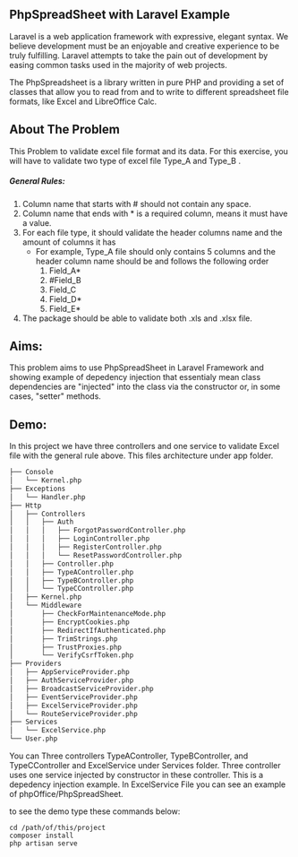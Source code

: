 ## PhpSpreadSheet with Laravel Example

Laravel is a web application framework with expressive, elegant syntax. We believe development must be an enjoyable and creative experience to be truly fulfilling. Laravel attempts to take the pain out of development by easing common tasks used in the majority of web projects.

The PhpSpreadsheet is a library written in pure PHP and providing a set of classes that allow you to read from and to write to different spreadsheet file formats, like Excel and LibreOffice Calc.

## About The Problem
This Problem to	validate excel file format and its data. For this exercise, you will have to validate two type of excel file Type_A and Type_B .

##### General Rules:
1. Column name that starts with # should not contain	any space.
2. Column name that	ends with  * is a required column, means it must have a value.
3. For each	file type, it should validate the header columns name and the amount of columns	it has
    - For example, Type_A file should only contains 5 columns and the header column name should be and follows the following order
        1. Field_A*
        2. #Field_B
        3. Field_C
        4. Field_D*
        5. Field_E*
4. The package should be able to validate both .xls and .xlsx file.

## Aims:
This problem aims to use PhpSpreadSheet in Laravel Framework and showing example of depedency injection that essentialy mean  class dependencies are "injected" into the class via the constructor or, in some cases, "setter" methods.

## Demo:
In this project we have three controllers and one service to validate Excel file  with the general rule above. This files architecture under app folder.
```bash
├── Console
│   └── Kernel.php
├── Exceptions
│   └── Handler.php
├── Http
│   ├── Controllers
│   │   ├── Auth
│   │   │   ├── ForgotPasswordController.php
│   │   │   ├── LoginController.php
│   │   │   ├── RegisterController.php
│   │   │   └── ResetPasswordController.php
│   │   ├── Controller.php
│   │   ├── TypeAController.php
│   │   ├── TypeBController.php
│   │   └── TypeCController.php
│   ├── Kernel.php
│   └── Middleware
│       ├── CheckForMaintenanceMode.php
│       ├── EncryptCookies.php
│       ├── RedirectIfAuthenticated.php
│       ├── TrimStrings.php
│       ├── TrustProxies.php
│       └── VerifyCsrfToken.php
├── Providers
│   ├── AppServiceProvider.php
│   ├── AuthServiceProvider.php
│   ├── BroadcastServiceProvider.php
│   ├── EventServiceProvider.php
│   ├── ExcelServiceProvider.php
│   └── RouteServiceProvider.php
├── Services
│   └── ExcelService.php
└── User.php

```
You can Three controllers TypeAController, TypeBController, and TypeCController and ExcelService under Services folder. Three controller uses one service injected by constructor in these controller. This is a depedency injection example. In ExcelService File you can see an example of phpOffice/PhpSpreadSheet.

to see the demo type these commands below:
```
cd /path/of/this/project
composer install
php artisan serve
```
